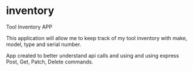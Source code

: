# inventory
Tool Inventory APP

This application will allow me to keep track of my tool inventory with make, model, type and serial number.

App created to better understand api calls and using and using express Post, Get, Patch, Delete commands.

